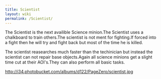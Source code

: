 ```yaml
---
title: Scientist
layout: wiki
permalink: /Scientist/
---
```


The Scientist is the next availible Science minion.The Scientist uses a
chalkboard to train others.The scientist is not ment for fighting.If
forced into a fight then he will try and fight back but most of the time
he is killed.

The scientist reasearches much faster than the techinician but instead
the scientist can not repair base objects.Again all science minions get
a slight time cut at their AOI's.They can also perform all basic tasks.

<http://i34.photobucket.com/albums/d122/PageZero/scientist.jpg>